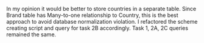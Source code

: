 In my opinion it would be better to store countries in a separate table.
Since Brand table has Many-to-one relationship to Country, this is the best approach to avoid database normalization violation.
I refactored the scheme creating script and query for task 2B accordingly.
Task 1, 2A, 2C queries remained the same.